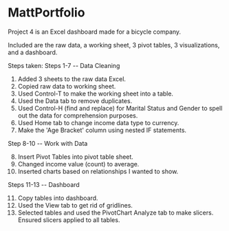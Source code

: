 # MattPortfolio
Project 4 is an Excel dashboard made for a bicycle company.

Included are the raw data, a working sheet, 3 pivot tables, 3 visualizations, and a dashboard.

Steps taken:
Steps 1-7 -- Data Cleaning
1. Added 3 sheets to the raw data Excel.
2. Copied raw data to working sheet.
3. Used Control-T to make the working sheet into a table.
4. Used the Data tab to remove duplicates.
5. Used Control-H (find and replace) for Marital Status and Gender to spell out the data for comprehension purposes.
6. Used Home tab to change income data type to currency.
7. Make the 'Age Bracket' column using nested IF statements.

Step 8-10 -- Work with Data

8. Insert Pivot Tables into pivot table sheet. 
9. Changed income value (count) to average.
10. Inserted charts based on relationships I wanted to show.

Steps 11-13 -- Dashboard

11. Copy tables into dashboard.
12. Used the View tab to get rid of gridlines.
13. Selected tables and used the PivotChart Analyze tab to make slicers. Ensured slicers applied to all tables.
